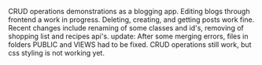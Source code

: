 CRUD operations demonstrations as a blogging app. Editing blogs through frontend a work in progress. Deleting, creating, and getting posts work fine. Recent changes include renaming of some classes and id's, removing of shopping list and recipes api's. 
update: After some merging errors, files in folders PUBLIC and VIEWS had to be fixed. CRUD operations still work, but css styling is not working yet.
